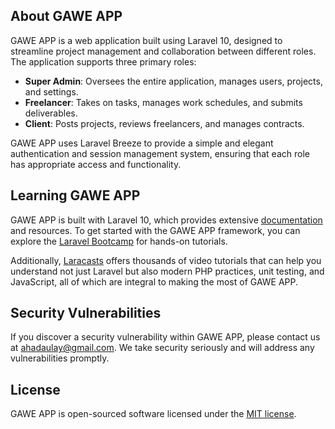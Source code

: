 

## About GAWE APP

GAWE APP is a web application built using Laravel 10, designed to streamline project management and collaboration between different roles. The application supports three primary roles:

- **Super Admin**: Oversees the entire application, manages users, projects, and settings.
- **Freelancer**: Takes on tasks, manages work schedules, and submits deliverables.
- **Client**: Posts projects, reviews freelancers, and manages contracts.

GAWE APP uses Laravel Breeze to provide a simple and elegant authentication and session management system, ensuring that each role has appropriate access and functionality.

## Learning GAWE APP

GAWE APP is built with Laravel 10, which provides extensive [documentation](https://laravel.com/docs) and resources. To get started with the GAWE APP framework, you can explore the [Laravel Bootcamp](https://bootcamp.laravel.com) for hands-on tutorials.

Additionally, [Laracasts](https://laracasts.com) offers thousands of video tutorials that can help you understand not just Laravel but also modern PHP practices, unit testing, and JavaScript, all of which are integral to making the most of GAWE APP.

## Security Vulnerabilities

If you discover a security vulnerability within GAWE APP, please contact us at [ahadaulay@gmail.com](mailto:ahadaulay@gmail.com). We take security seriously and will address any vulnerabilities promptly.

## License

GAWE APP is open-sourced software licensed under the [MIT license](https://opensource.org/licenses/MIT).
